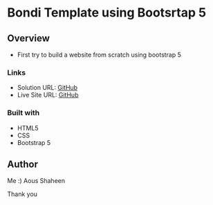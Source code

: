 # Bondi Template using Bootsrtap 5

## Overview

- First try to build a website from scratch using bootstrap 5

### Links

- Solution URL: [GitHub](https://github.com/Shaheen121/Bondi-bootstrap5.git)
- Live Site URL: [GitHub](https://shaheen121.github.io/Bondi-bootstrap5/)

### Built with

- HTML5
- CSS
- Bootstrap 5

## Author
 Me :)
 Aous Shaheen

Thank you
